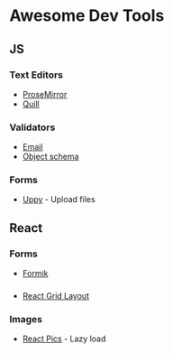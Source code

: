 # Awesome Dev Tools

## JS

### Text Editors

- [ProseMirror](http://prosemirror.net)
- [Quill](https://quilljs.com)

### Validators

- [Email](https://github.com/manishsaraan/email-validator)
- [Object schema](https://github.com/jquense/yup)

### Forms

- [Uppy](https://uppy.io) - Upload files

## React

### Forms

- [Formik](https://github.com/jaredpalmer/formik)

###

- [React Grid Layout](https://github.com/STRML/react-grid-layout)

### Images

- [React Pics](https://github.com/medipass/react-pics) - Lazy load
